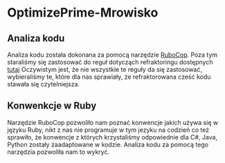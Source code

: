 # OptimizePrime-Mrowisko

## Analiza kodu
Analiza kodu została dokonana za pomocą narzędzie [RuboCop](https://github.com/rubocop-hq/rubocop). 
Poza tym staraliśmy się zastosować do reguł dotycząch refraktoringu dostępnych [tutaj](https://refactoring.com/)
Oczywistym jest, że nie wszystkie te reguły da się zastosować, wybieraliśmy te, które dla nas sprawiały, że refraktorowana cześć kodu stawała się czytelniejsza. 

## Konwenkcje w Ruby
Narzędzie RuboCop pozwoliło nam poznać konwencje jakich używa się w języku Ruby, nikt z nas nie programuje w tym jezyku na codzień co też sprawiło, że konwencje z których krzystaliśmy odpowiednie dla C#, Java, Python zostały zaadaptowane w kodzie.
Analiza kodu za pomocą tego narzędzia pozwoliła nam to wykryć.  
